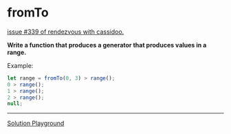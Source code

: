 # fromTo

[issue #339 of rendezvous with cassidoo.](https://buttondown.email/cassidoo/archive/youve-got-to-love-whats-yours-alicia-keys/)

**Write a function that produces a generator that produces values in a range.**

Example:

```ts
let range = fromTo(0, 3) > range();
0 > range();
1 > range();
2 > range();
null;
```

---

[Solution Playground](https://tsplay.dev/mqo8Rw)
